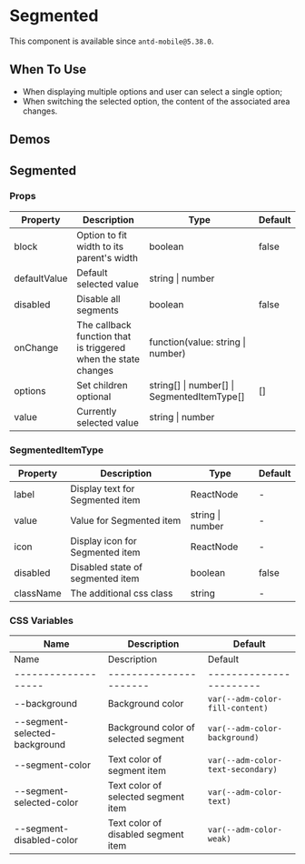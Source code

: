 # Segmented

This component is available since `antd-mobile@5.38.0`.

## When To Use

- When displaying multiple options and user can select a single option;
- When switching the selected option, the content of the associated area changes.

## Demos

<code src="./demos/demo1.tsx"></code>

## Segmented

### Props

| Property | Description | Type | Default |
| --- | --- | --- | --- |
| block | Option to fit width to its parent\'s width | boolean | false |
| defaultValue | Default selected value | string \| number |  |
| disabled | Disable all segments | boolean | false |
| onChange | The callback function that is triggered when the state changes | function(value: string \| number) |  |
| options | Set children optional | string\[] \| number\[] \| SegmentedItemType\[] | [] |
| value | Currently selected value | string \| number |  |

### SegmentedItemType

| Property  | Description                      | Type             | Default |
| --------- | -------------------------------- | ---------------- | ------- |
| label     | Display text for Segmented item  | ReactNode        | -       |
| value     | Value for Segmented item         | string \| number | -       |
| icon      | Display icon for Segmented item  | ReactNode        | -       |
| disabled  | Disabled state of segmented item | boolean          | false   |
| className | The additional css class         | string           | -       |

### CSS Variables

| Name | Description | Default |
| --- | --- | --- |
| Name | Description | Default |
| ------------------- | ---------------------- | ----------------------- |
| --background | Background color | `var(--adm-color-fill-content)` |
| --segment-selected-background | Background color of selected segment | `var(--adm-color-background)` |
| --segment-color | Text color of segment item | `var(--adm-color-text-secondary)` |
| --segment-selected-color | Text color of selected segment item | `var(--adm-color-text)` |
| --segment-disabled-color | Text color of disabled segment item | `var(--adm-color-weak)` |
